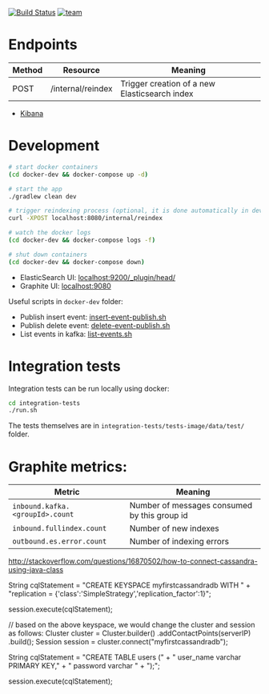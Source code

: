 [![Build Status](https://ci-jenkins.corp.mobile.de/jenkins/buildStatus/icon?job=ebay-github/mobile-de/inventory-list-indexer-v2/master-inventory-list-indexer-v2)](https://ci-jenkins.corp.mobile.de/jenkins/job/ebay-github/job/mobile-de/job/inventory-list-indexer-v2/job/master-inventory-list-indexer-v2/)
[![team](https://img.shields.io/badge/team-Board%20Runners-ff69b4.svg)](https://ecgwiki.corp.ebay.com/display/Project/Board+Runners)

# Endpoints
| Method | Resource          | Meaning                                       |
|--------|-------------------|-----------------------------------------------|
| POST   | /internal/reindex | Trigger creation of a new Elasticsearch index |

* [Kibana](https://kibana4.corp.mobile.de/#/discover/inventory-list-indexer)

# Development

```bash
# start docker containers
(cd docker-dev && docker-compose up -d)

# start the app
./gradlew clean dev

# trigger reindexing process (optional, it is done automatically in dev and integra on startup)
curl -XPOST localhost:8080/internal/reindex

# watch the docker logs
(cd docker-dev && docker-compose logs -f)

# shut down containers
(cd docker-dev && docker-compose down)
```

* ElasticSearch UI: [localhost:9200/_plugin/head/](http://localhost:9200/_plugin/head/)
* Graphite UI: [localhost:9080](http://localhost:9080/)

Useful scripts in `docker-dev` folder:
* Publish insert event: [insert-event-publish.sh](docker-dev/insert-event-publish.sh)
* Publish delete event: [delete-event-publish.sh](docker-dev/insert-event-publish.sh)
* List events in kafka: [list-events.sh](docker-dev/list-events.sh)

# Integration tests
Integration tests can be run locally using docker:
```bash
cd integration-tests
./run.sh
```
The tests themselves are in `integration-tests/tests-image/data/test/` folder.


# Graphite metrics:

| Metric                          | Meaning                                      |
|---------------------------------|----------------------------------------------|
| `inbound.kafka.<groupId>.count` | Number of messages consumed by this group id |
| `inbound.fullindex.count`       | Number of new indexes                        |
| `outbound.es.error.count`       | Number of indexing errors                    |



http://stackoverflow.com/questions/16870502/how-to-connect-cassandra-using-java-class

String cqlStatement = "CREATE KEYSPACE myfirstcassandradb WITH " + 
  "replication = {'class':'SimpleStrategy','replication_factor':1}";

session.execute(cqlStatement);

// based on the above keyspace, we would change the cluster and session as follows:
Cluster cluster = Cluster.builder()
  .addContactPoints(serverIP)
  .build();
Session session = cluster.connect("myfirstcassandradb");

String cqlStatement = "CREATE TABLE users (" + 
                      " user_name varchar PRIMARY KEY," + 
                      " password varchar " + 
                      ");";

session.execute(cqlStatement);

